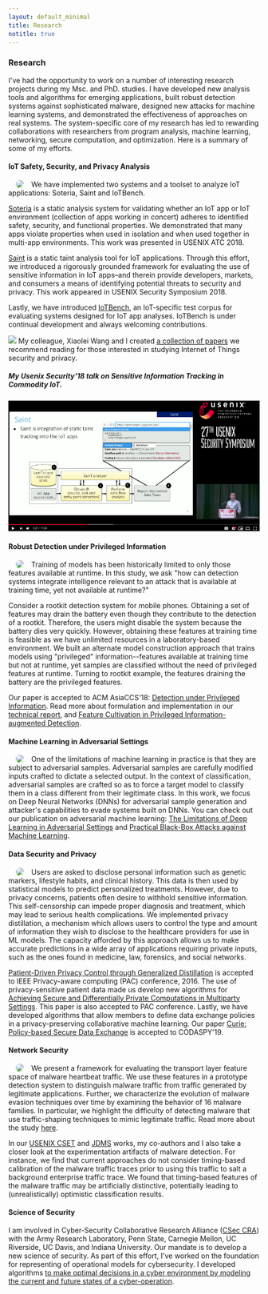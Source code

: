 ```yaml
---
layout: default_minimal
title: Research
notitle: true
---
```


### Research 
I've had the opportunity to work on a number of interesting research projects during my Msc. and PhD. studies. I have developed new analysis tools and algorithms for emerging applications, built robust detection systems against sophisticated malware, designed new attacks for machine learning systems, and demonstrated the effectiveness of approaches on real systems. The system-specific core of my research has led to rewarding collaborations with researchers from program analysis, machine learning, networking, secure computation, and optimization. Here is a summary of some of my efforts. 

####  IoT Safety, Security, and Privacy Analysis

<img align="left" src="{{ site.base }}/img/saint/saint.png" style="border-radius: 15px" hspace="15"> We have implemented two systems and a toolset to analyze IoT applications: Soteria, Saint and IoTBench. 

[Soteria](https://www.usenix.org/system/files/conference/atc18/atc18-celik.pdf) is a static analysis system for validating whether an IoT app or IoT environment (collection of apps working in concert) adheres to identified safety, security, and functional properties. We demonstrated that many apps violate properties when used in isolation and when used together in multi-app environments. This work was presented in USENIX ATC 2018. 

[Saint](https://www.usenix.org/system/files/conference/usenixsecurity18/sec18-celik.pdf) is a static taint analysis tool for IoT applications. Through this effort, we introduced a rigorously grounded framework for evaluating the use of sensitive information in IoT apps–and therein provide developers, markets, and consumers a means of identifying potential threats to security and privacy. This work appeared in USENIX Security Symposium 2018. 

Lastly, we have introduced [IoTBench](https://github.com/IoTBench/test-suite), an IoT-specific test corpus for evaluating systems designed for IoT app analyses. IoTBench is under continual development and always welcoming contributions.

<img src="https://raw.github.com/secure-software-engineering/DroidBench/develop/new.gif"/> My colleague, Xiaolei Wang and I created [a collection of papers](https://github.com/Beerkay/IoTResearch/blob/master/README.md) we recommend reading for those interested in studying Internet of Things security and privacy. 


##### My Usenix Security'18 talk on Sensitive Information Tracking in Commodity IoT.

[![Sensitive Information Tracking in Commodity IoT](/img/saint/saintTalk.png)](https://www.youtube.com/watch?v=ggsoDoOBdTo "Sensitive Information Tracking in Commodity IoT")

#### Robust Detection under Privileged Information
<img align="left" src="{{ site.base }}/img/privileged/forensic-detection.png" style="border-radius: 15px" hspace="15">  Training of models has been historically limited to only those features available at runtime. In this study, we ask "how can detection systems integrate intelligence relevant to an attack that is available at training time, yet not available at runtime?" 

Consider a rootkit detection system for mobile phones. Obtaining a set of features may drain the battery even though they contribute to the detection of a rootkit. Therefore, the users might disable the system because the battery dies very quickly. However, obtaining these features at training time is feasible as we have unlimited resources in a laboratory-based environment. We built an alternate model construction approach that trains models using "privileged" information--features available at training time but not at runtime, yet samples are classified without the need of privileged features at runtime. Turning to rootkit example, the features draining the battery are the privileged features. 

Our paper is accepted to ACM AsiaCCS'18: [Detection under Privileged Information](https://arxiv.org/pdf/1603.09638v4.pdf). Read more about formulation and implementation in our [technical report](http://www.cse.psu.edu/~zbc102/files/svm_plus_technical_report_15.pdf), and [Feature Cultivation in Privileged Information-augmented Detection](https://beerkay.github.io/papers/Celik17_CODASPY_IWSPA.pdf). 

#### Machine Learning in Adversarial Settings
<img align="left" src="{{ site.base }}/img/adversarial/dnn-sm.png" style="border-radius: 15px" hspace="15"> One of the limitations of machine learning in practice is that they are subject to adversarial samples. Adversarial samples are carefully modified inputs crafted to dictate a selected output. In the context of classification, adversarial samples are crafted so as to force a target model to classify them in a class different from their legitimate class. In this work, we focus on Deep Neural Networks (DNNs) for adversarial sample generation and attacker's capabilities to evade systems built on DNNs. You can check out our publication on adversarial machine learning: [The Limitations of Deep Learning in Adversarial Settings](https://arxiv.org/pdf/1511.07528.pdf) and [Practical Black-Box Attacks against Machine Learning](https://arxiv.org/pdf/1602.02697.pdf).

#### Data Security and Privacy
<img align="left" src="{{ site.base }}/img/patient-privacy/problem.png" style="border-radius: 15px" hspace="15"> Users are asked to disclose personal information such as genetic markers, lifestyle habits, and clinical history. This data is then used by statistical models to predict personalized treatments. However, due to privacy concerns, patients often desire to withhold sensitive information. This self-censorship can impede proper diagnosis and treatment, which may lead to serious health complications. We implemented privacy distillation, a mechanism which allows users to control the type and amount of information they wish to disclose to the healthcare providers for use in ML models. The capacity afforded by this approach allows us to make accurate predictions in a wide array of applications requiring private inputs, such as the ones found in medicine, law, forensics, and social networks.

[Patient-Driven Privacy Control through Generalized Distillation](https://arxiv.org/pdf/1611.08648v1.pdf) is accepted to IEEE Privacy-aware computing (PAC) conference, 2016. The use of privacy-sensitive patient data made us develop new algorithms for [Achieving Secure and Differentially Private Computations in Multiparty Settings](https://arxiv.org/pdf/1702.08342.pdf). This paper is also accepted to PAC conference. Lastly, we have developed algorithms that allow members to define data exchange policies in a privacy-preserving collaborative machine learning. Our paper [Curie: Policy-based Secure Data Exchange](https://arxiv.org/pdf/1702.08342.pdf) is accepted to CODASPY'19.


#### Network Security
<img align="left" src="{{ site.base }}/img/malware/malware-pca2.png" style="border-radius: 15px" hspace="15"> We present a framework for evaluating the transport layer feature space of malware heartbeat traffic. We use these features in a prototype detection system to distinguish malware traffic from traffic generated by legitimate applications. Further, we characterize the evolution of malware evasion techniques over time by examining the behavior of 16 malware families. In particular, we highlight the difficulty of detecting malware that use traffic-shaping techniques to mimic legitimate traffic. Read more about the study [here](https://beerkay.github.io/papers/Celik15_Milcom.pdf).

In our [USENIX CSET](https://beerkay.github.io/papers/Celik11_CSET.pdf) and [JDMS](https://beerkay.github.io/papers/Celik17_JDMS.pdf) works, my co-authors and I also take a closer look at the experimentation artifacts of malware detection. For instance, we find that current approaches do not consider timing-based calibration of the malware traffic traces prior to using this traffic to salt a background enterprise traffic trace. We found that timing-based features of the malware traffic may be artificially distinctive, potentially leading to (unrealistically) optimistic classification results.

#### Science of Security
I am involved in Cyber-Security Collaborative Research Alliance ([CSec CRA](http://cra.psu.edu/)) with the Army Research Laboratory, Penn State, Carnegie Mellon, UC Riverside, UC Davis, and Indiana University. Our mandate is to develop a new science of security. As part of this effort, I've worked on the foundation for representing of operational models for cybersecurity. I developed algorithms [to make optimal decisions in a cyber environment by modeling the current and future states of a cyber-operation](http://wwwusers.di.uniroma1.it/~novella/myhome/Home_Page_di_Novella_Bartolini/milcom_2016.pdf).

<!---
Malware Traffic Detection and Malware Experimentation Design
-->
